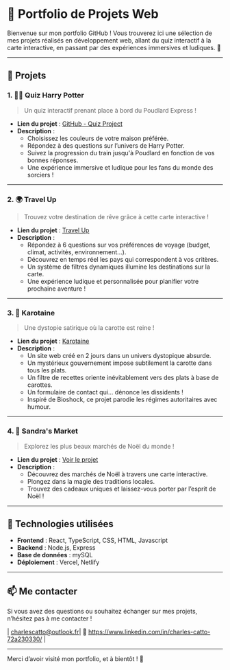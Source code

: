 # 🎨 Portfolio de Projets Web

Bienvenue sur mon portfolio GitHub ! Vous trouverez ici une sélection de mes projets réalisés en développement web, allant du quiz interactif à la carte interactive, en passant par des expériences immersives et ludiques. 🚀

---

## 📌 Projets

### 1. 🧙‍♂️ Quiz Harry Potter
> Un quiz interactif prenant place à bord du Poudlard Express !

- **Lien du projet** : [GitHub - Quiz Project](https://github.com/CharlesCatto/quizProject)
- **Description** :
  - Choisissez les couleurs de votre maison préférée.
  - Répondez à des questions sur l’univers de Harry Potter.
  - Suivez la progression du train jusqu'à Poudlard en fonction de vos bonnes réponses.
  - Une expérience immersive et ludique pour les fans du monde des sorciers !

---

### 2. 🌍 Travel Up
> Trouvez votre destination de rêve grâce à cette carte interactive !

- **Lien du projet** : [Travel Up](https://travel-up.netlify.app/)
- **Description** :
  - Répondez à 6 questions sur vos préférences de voyage (budget, climat, activités, environnement…).
  - Découvrez en temps réel les pays qui correspondent à vos critères.
  - Un système de filtres dynamiques illumine les destinations sur la carte.
  - Une expérience ludique et personnalisée pour planifier votre prochaine aventure !

---

### 3. 🥕 Karotaine
> Une dystopie satirique où la carotte est reine !

- **Lien du projet** : [Karotaine](https://karotaine.vercel.app/)
- **Description** :
  - Un site web créé en 2 jours dans un univers dystopique absurde.
  - Un mystérieux gouvernement impose subtilement la carotte dans tous les plats.
  - Un filtre de recettes oriente inévitablement vers des plats à base de carottes.
  - Un formulaire de contact qui… dénonce les dissidents !
  - Inspiré de Bioshock, ce projet parodie les régimes autoritaires avec humour.

---

### 4. 🎄 Sandra's Market
> Explorez les plus beaux marchés de Noël du monde !

- **Lien du projet** : [Voir le projet](https://projectExample.com)
- **Description** :
  - Découvrez des marchés de Noël à travers une carte interactive.
  - Plongez dans la magie des traditions locales.
  - Trouvez des cadeaux uniques et laissez-vous porter par l’esprit de Noël !

---

## 🚀 Technologies utilisées

- **Frontend** : React, TypeScript, CSS, HTML, Javascript
- **Backend** : Node.js, Express
- **Base de données** : mySQL
- **Déploiement** : Vercel, Netlify

---

## 📫 Me contacter

Si vous avez des questions ou souhaitez échanger sur mes projets, n’hésitez pas à me contacter !

| charlescatto@outlook.fr| 🔗 https://www.linkedin.com/in/charles-catto-72a230330/ |

---

Merci d’avoir visité mon portfolio, et à bientôt ! 🎉

